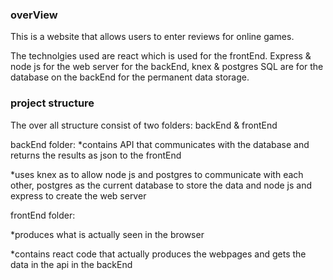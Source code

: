 ### overView

This is a website that allows users to enter reviews for online games.

The technolgies used are react which is used for the frontEnd. Express & node js for the web server for the backEnd, knex & postgres SQL are for the database on the backEnd for the permanent data storage.

### project structure

The over all structure consist of two folders:
backEnd & frontEnd

backEnd folder:
\*contains API that communicates with the database and returns the results as json to the frontEnd

\*uses knex as to allow node js and postgres to communicate with each other, postgres as the current database to store the data and node js and express to create the web server

frontEnd folder:

\*produces what is actually seen in the browser

\*contains react code that actually produces the webpages and gets the data in the api in the backEnd
